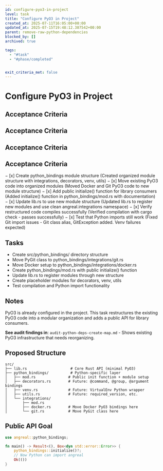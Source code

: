 ```yaml
---
id: configure-pyo3-in-project
level: task
title: "Configure PyO3 in Project"
created_at: 2025-07-11T16:05:00+00:00
updated_at: 2025-07-15T19:48:12.307542+00:00
parent: remove-raw-python-dependencies
blocked_by: []
archived: true

tags:
  - "#task"
  - "#phase/completed"


exit_criteria_met: false
---
```


# Configure PyO3 in Project

## Acceptance Criteria

## Acceptance Criteria

## Acceptance Criteria

## Acceptance Criteria

− [x] Create python_bindings module structure (Created organized module structure with integrations, decorators, venv, utils)
− [x] Move existing PyO3 code into organized modules (Moved Docker and Git PyO3 code to new module structure)
− [x] Add public initialize() function for library consumers (Added initialize() function in python_bindings/mod.rs with documentation)
− [x] Update lib.rs to use new module structure (Updated lib.rs to register new modules and use clean angreal.integrations namespace)
− [x] Verify restructured code compiles successfully (Verified compilation with cargo check - passes successfully)
− [x] Test that Python imports still work (Fixed Git import issues - Git class alias, GitException added. Venv failures expected)

## Tasks

- Create src/python_bindings/ directory structure
- Move PyGit class to python_bindings/integrations/git.rs
- Move Docker setup to python_bindings/integrations/docker.rs
- Create python_bindings/mod.rs with public initialize() function
- Update lib.rs to register modules through new structure
- Create placeholder modules for decorators, venv, utils
- Test compilation and Python import functionality

## Notes

PyO3 is already configured in the project. This task restructures the existing PyO3 code into a modular organization and adds a public API for library consumers.

**See audit findings in**: `audit-python-deps-create-map.md` - Shows existing PyO3 infrastructure that needs reorganizing.

## Proposed Structure

```
src/
├── lib.rs                    # Core Rust API (minimal PyO3)
├── python_bindings/          # Python-specific layer
│   ├── mod.rs               # Public init function + module setup
│   ├── decorators.rs        # Future: @command, @group, @argument bindings
│   ├── venv.rs              # Future: VirtualEnv Python wrapper
│   ├── utils.rs             # Future: required_version, etc.
│   └── integrations/
│       ├── mod.rs
│       ├── docker.rs        # Move Docker PyO3 bindings here
│       └── git.rs           # Move PyGit class here
```

## Public API Goal

```rust
use angreal::python_bindings;

fn main() -> Result<(), Box<dyn std::error::Error>> {
    python_bindings::initialize()?;
    // Now Python can import angreal
    Ok(())
}
```
